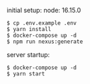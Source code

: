 initial setup:
node: 16.15.0

```
$ cp .env.example .env
$ yarn install
$ docker-compose up -d
$ npm run nexus:generate
```

server startup:

```
$ docker-compose up -d
$ yarn start
```
